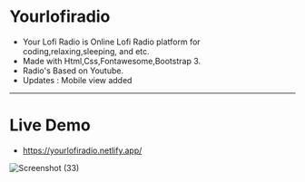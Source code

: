 # Yourlofiradio

- Your Lofi Radio is Online Lofi Radio platform for coding,relaxing,sleeping, and etc.
- Made with Html,Css,Fontawesome,Bootstrap 3.
- Radio's Based on Youtube.
- Updates : Mobile view added
----------------------------------------------------------------------------------------

# Live Demo

- https://yourlofiradio.netlify.app/


![Screenshot (33)](https://user-images.githubusercontent.com/77200703/152203377-0e75bf08-432e-4dab-8e0e-09ca4cb2ca7b.png)
